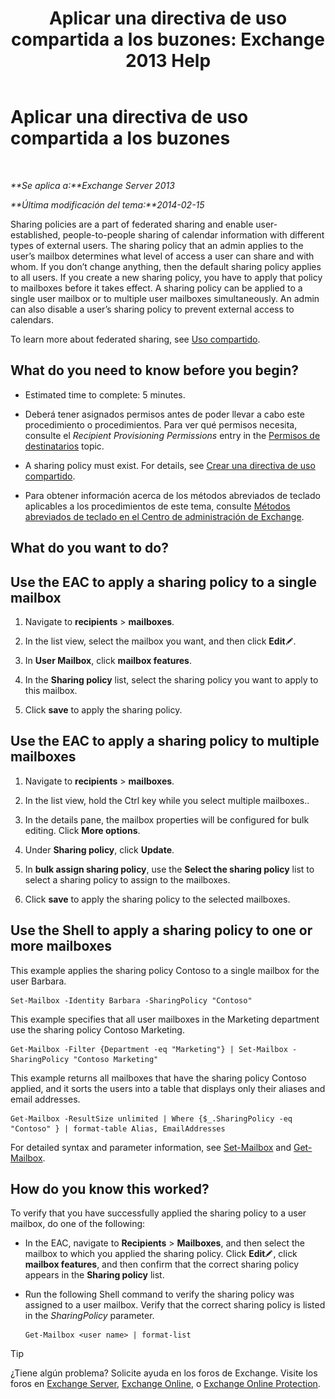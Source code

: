 ﻿---
title: 'Aplicar una directiva de uso compartida a los buzones: Exchange 2013 Help'
TOCTitle: Aplicar una directiva de uso compartida a los buzones
ms:assetid: dd4cc765-8469-4176-bb6e-d5b0f5235927
ms:mtpsurl: https://technet.microsoft.com/es-es/library/JJ657501(v=EXCHG.150)
ms:contentKeyID: 49895960
ms.date: 05/22/2018
mtps_version: v=EXCHG.150
ms.translationtype: MT
---

# Aplicar una directiva de uso compartida a los buzones

 

_**Se aplica a:**Exchange Server 2013_

_**Última modificación del tema:**2014-02-15_

Sharing policies are a part of federated sharing and enable user-established, people-to-people sharing of calendar information with different types of external users. The sharing policy that an admin applies to the user’s mailbox determines what level of access a user can share and with whom. If you don’t change anything, then the default sharing policy applies to all users. If you create a new sharing policy, you have to apply that policy to mailboxes before it takes effect. A sharing policy can be applied to a single user mailbox or to multiple user mailboxes simultaneously. An admin can also disable a user’s sharing policy to prevent external access to calendars.

To learn more about federated sharing, see [Uso compartido](sharing-exchange-2013-help.md).

## What do you need to know before you begin?

  - Estimated time to complete: 5 minutes.

  - Deberá tener asignados permisos antes de poder llevar a cabo este procedimiento o procedimientos. Para ver qué permisos necesita, consulte el *Recipient Provisioning Permissions* entry in the [Permisos de destinatarios](recipients-permissions-exchange-2013-help.md) topic.

  - A sharing policy must exist. For details, see [Crear una directiva de uso compartido](create-a-sharing-policy-exchange-2013-help.md).

  - Para obtener información acerca de los métodos abreviados de teclado aplicables a los procedimientos de este tema, consulte [Métodos abreviados de teclado en el Centro de administración de Exchange](keyboard-shortcuts-in-the-exchange-admin-center-exchange-online-protection-help.md).

## What do you want to do?

## Use the EAC to apply a sharing policy to a single mailbox

1.  Navigate to **recipients** \> **mailboxes**.

2.  In the list view, select the mailbox you want, and then click **Edit**![Icono Editar](images/Bb124582.6f53ccb2-1f13-4c02-bea0-30690e6ea71d(EXCHG.150).gif "Icono Editar").

3.  In **User Mailbox**, click **mailbox features**.

4.  In the **Sharing policy** list, select the sharing policy you want to apply to this mailbox.

5.  Click **save** to apply the sharing policy.

## Use the EAC to apply a sharing policy to multiple mailboxes

1.  Navigate to **recipients** \> **mailboxes**.

2.  In the list view, hold the Ctrl key while you select multiple mailboxes..

3.  In the details pane, the mailbox properties will be configured for bulk editing. Click **More options**.

4.  Under **Sharing policy**, click **Update**.

5.  In **bulk assign sharing policy**, use the **Select the sharing policy** list to select a sharing policy to assign to the mailboxes.

6.  Click **save** to apply the sharing policy to the selected mailboxes.

## Use the Shell to apply a sharing policy to one or more mailboxes

This example applies the sharing policy Contoso to a single mailbox for the user Barbara.

    Set-Mailbox -Identity Barbara -SharingPolicy "Contoso"

This example specifies that all user mailboxes in the Marketing department use the sharing policy Contoso Marketing.

    Get-Mailbox -Filter {Department -eq "Marketing"} | Set-Mailbox -SharingPolicy "Contoso Marketing"

This example returns all mailboxes that have the sharing policy Contoso applied, and it sorts the users into a table that displays only their aliases and email addresses.

    Get-Mailbox -ResultSize unlimited | Where {$_.SharingPolicy -eq "Contoso" } | format-table Alias, EmailAddresses

For detailed syntax and parameter information, see [Set-Mailbox](https://technet.microsoft.com/es-es/library/bb123981\(v=exchg.150\)) and [Get-Mailbox](https://technet.microsoft.com/es-es/library/bb123685\(v=exchg.150\)).

## How do you know this worked?

To verify that you have successfully applied the sharing policy to a user mailbox, do one of the following:

  - In the EAC, navigate to **Recipients** \> **Mailboxes**, and then select the mailbox to which you applied the sharing policy. Click **Edit**![Icono Editar](images/Bb124582.6f53ccb2-1f13-4c02-bea0-30690e6ea71d(EXCHG.150).gif "Icono Editar"), click **mailbox features**, and then confirm that the correct sharing policy appears in the **Sharing policy** list.

  - Run the following Shell command to verify the sharing policy was assigned to a user mailbox. Verify that the correct sharing policy is listed in the *SharingPolicy* parameter.
    
        Get-Mailbox <user name> | format-list


> [!TIP]
> ¿Tiene algún problema? Solicite ayuda en los foros de Exchange. Visite los foros en <A href="https://go.microsoft.com/fwlink/p/?linkid=60612">Exchange Server</A>, <A href="https://go.microsoft.com/fwlink/p/?linkid=267542">Exchange Online</A>, o <A href="https://go.microsoft.com/fwlink/p/?linkid=285351">Exchange Online Protection</A>.


